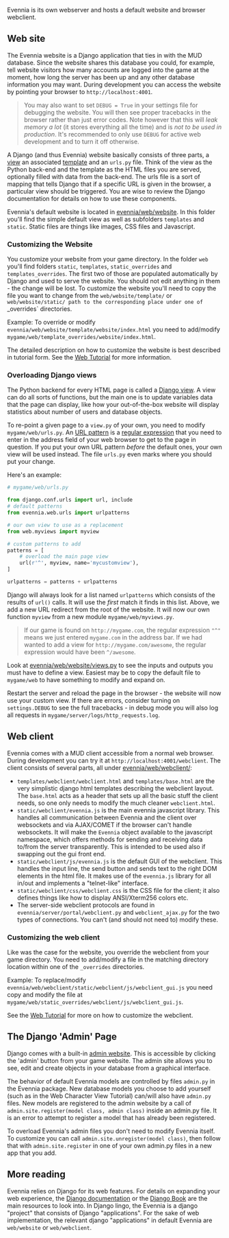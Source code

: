 
Evennia is its own webserver and hosts a default website and browser webclient. 

## Web site 

The Evennia website is a Django application that ties in with the MUD database. Since the website shares this database you could, for example, tell website visitors how many accounts are logged into the game at the moment, how long the server has been up and any other database information you may want. During development you can access the website by pointing your browser to `http://localhost:4001`. 

> You may also want to set `DEBUG = True` in your settings file for debugging the website. You will then see proper tracebacks in the browser rather than just error codes. Note however that this will *leak memory a lot* (it stores everything all the time) and is *not to be used in production*. It's recommended to only use `DEBUG` for active web development and to turn it off otherwise.

A Django (and thus Evennia) website basically consists of three parts, a [view](https://docs.djangoproject.com/en/1.9/topics/http/views/) an associated [template](https://docs.djangoproject.com/en/1.9/topics/templates/) and an `urls.py` file. Think of the view as the Python back-end and the template as the HTML files you are served, optionally filled with data from the back-end. The urls file is a sort of mapping that tells Django that if a specific URL is given in the browser, a particular view should be triggered. You are wise to review the Django documentation for details on how to use these components.

Evennia's default website is located in [evennia/web/website](https://github.com/evennia/evennia/tree/master/evennia/web/website). In this folder you'll find the simple default view as well as subfolders `templates` and `static`. Static files are things like images, CSS files and Javascript. 

### Customizing the Website

You customize your website from your game directory. In the folder `web` you'll find folders `static`, `templates`, `static_overrides` and `templates_overrides`. The first two of those are populated automatically by Django and used to serve the website. You should not edit anything in them - the change will be lost. To customize the website you'll need to copy the file you want to change from the `web/website/template/` or `web/website/static/ path to the corresponding place under one of `_overrides` directories. 

Example: To override or modify `evennia/web/website/template/website/index.html` you need to add/modify `mygame/web/template_overrides/website/index.html`. 

The detailed description on how to customize the website is best described in tutorial form. See the [Web Tutorial](Web-Tutorial) for more information.

### Overloading Django views

The Python backend for every HTML page is called a [Django view](https://docs.djangoproject.com/en/1.9/topics/http/views/). A view can do all sorts of functions, but the main one is to update variables data that the page can display, like how your out-of-the-box website will display statistics about number of users and database objects. 

To re-point a given page to a `view.py` of your own, you need to modify `mygame/web/urls.py`. An [URL pattern](https://docs.djangoproject.com/en/1.9/topics/http/urls/) is a [regular expression](https://en.wikipedia.org/wiki/Regular_expression) that you need to enter in the address field of your web browser to get to the page in question. If you put your own URL pattern *before* the default ones, your own view will be used instead. The file `urls.py` even marks where you should put your change. 

Here's an example: 

```python
# mygame/web/urls.py

from django.conf.urls import url, include
# default patterns
from evennia.web.urls import urlpatterns

# our own view to use as a replacement
from web.myviews import myview

# custom patterns to add
patterns = [
    # overload the main page view
    url(r'^', myview, name='mycustomview'),
]

urlpatterns = patterns + urlpatterns

```

Django will always look for a list named `urlpatterns` which consists of the results of `url()` calls. It will use the *first* match it finds in this list. Above, we add a new URL redirect from the root of the website. It will now our own function `myview` from a new module `mygame/web/myviews.py`. 

> If our game is found on `http://mygame.com`, the regular expression `"^"` means we just entered `mygame.com` in the address bar. If we had wanted to add a view for `http://mygame.com/awesome`, the regular expression would have been `^/awesome`. 

Look at [evennia/web/website/views.py](https://github.com/evennia/evennia/blob/master/evennia/web/website/views.py#L82) to see the inputs and outputs you must have to define a view. Easiest may be to copy the default file to `mygame/web` to have something to modify and expand on. 

Restart the server and reload the page in the browser - the website will now use your custom view. If there are errors, consider turning on `settings.DEBUG` to see the full tracebacks - in debug mode you will also log all requests in `mygame/server/logs/http_requests.log`. 

## Web client

Evennia comes with a MUD client accessible from a normal web browser. During development you can try it at `http://localhost:4001/webclient`. The client consists of several parts, all under [evennia/web/webclient/](https://github.com/evennia/evennia/blob/master/evennia/web/webclient/):

 - `templates/webclient/webclient.html` and `templates/base.html` are the very simplistic django html templates describing the webclient layout. The `base.html` acts as a header that sets up all the basic stuff the client needs, so one only needs to modify the much cleaner `webclient.html`. 
 - `static/webclient/evennia.js` is the main evennia javascript library. This handles all communication between Evennia and the client over websockets and via AJAX/COMET if the browser can't handle websockets. It will make the `Evennia` object available to the javascript namespace, which offers methods for sending and receiving data to/from the server transparently. This is intended to be used also if swapping out the gui front end. 
 - `static/webclient/js/evennia.js` is the default GUI of the webclient. This handles the input line, the send button and sends text to the right DOM elements in the html file. It makes use of the `evennia.js` library for all in/out and implements a "telnet-like" interface.
 - `static/webclient/css/webclient.css` is the CSS file for the client; it also defines things like how to display ANSI/Xterm256 colors etc. 
 - The server-side webclient protocols are found in `evennia/server/portal/webclient.py` and `webclient_ajax.py` for the two types of connections. You can't (and should not need to) modify these. 
 
### Customizing the web client

Like was the case for the website, you override the webclient from your game directory. You need to add/modify a file in the matching directory location within one of the `_overrides` directories. 

Example: To replace/modify `evennia/web/webclient/static/webclient/js/webclient_gui.js` you need copy and modify the file at `mygame/web/static_overrides/webclient/js/webclient_gui.js`. 

See the [Web Tutorial](Web-Tutorial) for more on how to customize the webclient.

## The Django 'Admin' Page

Django comes with a built-in [admin website](https://docs.djangoproject.com/en/1.10/ref/contrib/admin/). This is accessible by clicking the 'admin' button from your game website. The admin site allows you to see, edit and create objects in your database from a graphical interface.

The behavior of default Evennia models are controlled by files `admin.py` in the Evennia package. New database models you choose to add yourself (such as in the Web Character View Tutorial) can/will also have `admin.py` files. New models are registered to the admin website by a call of `admin.site.register(model class, admin class)` inside an admin.py file. It is an error to attempt to register a model that has already been registered. 

To overload Evennia's admin files you don't need to modify Evennia itself. To customize you can call `admin.site.unregister(model class)`, then follow that with `admin.site.register` in one of your own admin.py files in a new app that you add.

## More reading

Evennia relies on Django for its web features. For details on expanding your web experience, the [Django documentation](https://docs.djangoproject.com/en) or the [Django Book](http://www.djangobook.com/en/2.0/index.html) are the main resources to look into. In Django lingo, the Evennia is a django "project" that consists of Django "applications". For the sake of web implementation, the relevant django "applications" in default Evennia are `web/website` or `web/webclient`.
